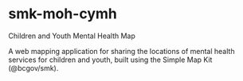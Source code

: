 # smk-moh-cymh
Children and Youth Mental Health Map

A web mapping application for sharing the locations of mental health services for children and youth, built using the Simple Map Kit (@bcgov/smk).